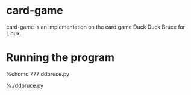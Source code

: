 # card-game
card-game is an implementation on the card game Duck Duck Bruce for Linux.

# Running the program

%chomd 777 ddbruce.py

%./ddbruce.py

